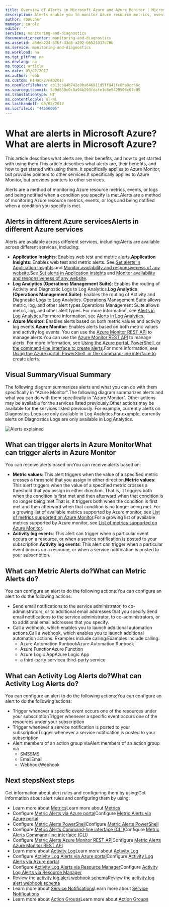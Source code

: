 ```yaml
---
title: Overview of Alerts in Microsoft Azure and Azure Monitor | Microsoft Docs
description: Alerts enable you to monitor Azure resource metrics, events, or logs and be notified when a condition you specify is met.
author: rboucher
manager: carolz
editor: ''
services: monitoring-and-diagnostics
documentationcenter: monitoring-and-diagnostics
ms.assetid: a6dea224-57bf-43d8-a292-06523037d70b
ms.service: monitoring-and-diagnostics
ms.workload: na
ms.tgt_pltfrm: na
ms.devlang: na
ms.topic: article
ms.date: 03/02/2017
ms.author: robb
ms.custom: H1Hack27Feb2017
ms.openlocfilehash: cb13cb84b742e9ba646811d5ff041fc8ba8cc60c
ms.sourcegitcommit: 5b9d839c0c0a94b293fdafe1d6e5429506c07e05
ms.translationtype: HT
ms.contentlocale: nl-NL
ms.lasthandoff: 08/02/2018
ms.locfileid: "44556005"
---
```

# <a name="what-are-alerts-in-microsoft-azure"></a><span data-ttu-id="72bee-103">What are alerts in Microsoft Azure?</span><span class="sxs-lookup"><span data-stu-id="72bee-103">What are alerts in Microsoft Azure?</span></span>
<span data-ttu-id="72bee-104">This article describes what alerts are, their benefits, and how to get started with using them.</span><span class="sxs-lookup"><span data-stu-id="72bee-104">This article describes what alerts are, their benefits, and how to get started with using them.</span></span> <span data-ttu-id="72bee-105">It specifically applies to Azure Monitor, but provides pointers to other services.</span><span class="sxs-lookup"><span data-stu-id="72bee-105">It specifically applies to Azure Monitor, but provides pointers to other services.</span></span>  

<span data-ttu-id="72bee-106">Alerts are a method of monitoring Azure resource metrics, events, or logs and being notified when a condition you specify is met.</span><span class="sxs-lookup"><span data-stu-id="72bee-106">Alerts are a method of monitoring Azure resource metrics, events, or logs and being notified when a condition you specify is met.</span></span>  

## <a name="alerts-in-different-azure-services"></a><span data-ttu-id="72bee-107">Alerts in different Azure services</span><span class="sxs-lookup"><span data-stu-id="72bee-107">Alerts in different Azure services</span></span>
<span data-ttu-id="72bee-108">Alerts are available across different services, including:</span><span class="sxs-lookup"><span data-stu-id="72bee-108">Alerts are available across different services, including:</span></span>

* <span data-ttu-id="72bee-109">**Application Insights**: Enables web test and metric alerts.</span><span class="sxs-lookup"><span data-stu-id="72bee-109">**Application Insights**: Enables web test and metric alerts.</span></span> <span data-ttu-id="72bee-110">See [Set alerts in Application Insights](../application-insights/app-insights-alerts.md) and [Monitor availability and responsiveness of any website](../application-insights/app-insights-monitor-web-app-availability.md).</span><span class="sxs-lookup"><span data-stu-id="72bee-110">See [Set alerts in Application Insights](../application-insights/app-insights-alerts.md) and [Monitor availability and responsiveness of any website](../application-insights/app-insights-monitor-web-app-availability.md).</span></span>
* <span data-ttu-id="72bee-111">**Log Analytics (Operations Management Suite)**: Enables the routing of Activity and Diagnostic Logs to Log Analytics.</span><span class="sxs-lookup"><span data-stu-id="72bee-111">**Log Analytics (Operations Management Suite)**: Enables the routing of Activity and Diagnostic Logs to Log Analytics.</span></span> <span data-ttu-id="72bee-112">Operations Management Suite allows metric, log, and other alert types.</span><span class="sxs-lookup"><span data-stu-id="72bee-112">Operations Management Suite allows metric, log, and other alert types.</span></span> <span data-ttu-id="72bee-113">For more information, see [Alerts in Log Analytics](../log-analytics/log-analytics-alerts.md).</span><span class="sxs-lookup"><span data-stu-id="72bee-113">For more information, see [Alerts in Log Analytics](../log-analytics/log-analytics-alerts.md).</span></span>  
* <span data-ttu-id="72bee-114">**Azure Monitor**: Enables alerts based on both metric values and activity log events.</span><span class="sxs-lookup"><span data-stu-id="72bee-114">**Azure Monitor**: Enables alerts based on both metric values and activity log events.</span></span> <span data-ttu-id="72bee-115">You can use the [Azure Monitor REST API](https://msdn.microsoft.com/library/dn931943.aspx) to manage alerts.</span><span class="sxs-lookup"><span data-stu-id="72bee-115">You can use the [Azure Monitor REST API](https://msdn.microsoft.com/library/dn931943.aspx) to manage alerts.</span></span>  <span data-ttu-id="72bee-116">For more information, see [Using the Azure portal, PowerShell, or the command-line interface to create alerts](insights-alerts-portal.md).</span><span class="sxs-lookup"><span data-stu-id="72bee-116">For more information, see [Using the Azure portal, PowerShell, or the command-line interface to create alerts](insights-alerts-portal.md).</span></span>

## <a name="visual-summary"></a><span data-ttu-id="72bee-117">Visual Summary</span><span class="sxs-lookup"><span data-stu-id="72bee-117">Visual Summary</span></span>
<span data-ttu-id="72bee-118">The following diagram summarizes alerts and what you can do with them specifically in "Azure Monitor".</span><span class="sxs-lookup"><span data-stu-id="72bee-118">The following diagram summarizes alerts and what you can do with them specifically in "Azure Monitor".</span></span> <span data-ttu-id="72bee-119">Other actions may be available for the services listed previously.</span><span class="sxs-lookup"><span data-stu-id="72bee-119">Other actions may be available for the services listed previously.</span></span> <span data-ttu-id="72bee-120">For example, currently alerts on Diagnostics Logs are only available in Log Analytics.</span><span class="sxs-lookup"><span data-stu-id="72bee-120">For example, currently alerts on Diagnostics Logs are only available in Log Analytics.</span></span>

![Alerts explained](https://docstestmedia1.blob.core.windows.net/azure-media/articles/monitoring-and-diagnostics/media/monitoring-overview-alerts/Alerts_Overview_Resource_v4.png)

## <a name="what-can-trigger-alerts-in-azure-monitor"></a><span data-ttu-id="72bee-122">What can trigger alerts in Azure Monitor</span><span class="sxs-lookup"><span data-stu-id="72bee-122">What can trigger alerts in Azure Monitor</span></span>

<span data-ttu-id="72bee-123">You can receive alerts based on:</span><span class="sxs-lookup"><span data-stu-id="72bee-123">You can receive alerts based on:</span></span>

* <span data-ttu-id="72bee-124">**Metric values**: This alert triggers when the value of a specified metric crosses a threshold that you assign in either direction.</span><span class="sxs-lookup"><span data-stu-id="72bee-124">**Metric values**: This alert triggers when the value of a specified metric crosses a threshold that you assign in either direction.</span></span> <span data-ttu-id="72bee-125">That is, it triggers both when the condition is first met and then afterward when that condition is no longer being met.</span><span class="sxs-lookup"><span data-stu-id="72bee-125">That is, it triggers both when the condition is first met and then afterward when that condition is no longer being met.</span></span> <span data-ttu-id="72bee-126">For a growing list of available metrics supported by Azure monitor, see [List of metrics supported on Azure Monitor](monitoring-supported-metrics.md).</span><span class="sxs-lookup"><span data-stu-id="72bee-126">For a growing list of available metrics supported by Azure monitor, see [List of metrics supported on Azure Monitor](monitoring-supported-metrics.md).</span></span>
* <span data-ttu-id="72bee-127">**Activity log events**: This alert can trigger when a particular event occurs on a resource, or when a service notification is posted to your subscription.</span><span class="sxs-lookup"><span data-stu-id="72bee-127">**Activity log events**: This alert can trigger when a particular event occurs on a resource, or when a service notification is posted to your subscription.</span></span>

## <a name="what-can-metric-alerts-do"></a><span data-ttu-id="72bee-128">What can Metric Alerts do?</span><span class="sxs-lookup"><span data-stu-id="72bee-128">What can Metric Alerts do?</span></span>
<span data-ttu-id="72bee-129">You can configure an alert to do the following actions:</span><span class="sxs-lookup"><span data-stu-id="72bee-129">You can configure an alert to do the following actions:</span></span>

* <span data-ttu-id="72bee-130">Send email notifications to the service administrator, to co-administrators, or to additional email addresses that you specify.</span><span class="sxs-lookup"><span data-stu-id="72bee-130">Send email notifications to the service administrator, to co-administrators, or to additional email addresses that you specify.</span></span>
* <span data-ttu-id="72bee-131">Call a webhook, which enables you to launch additional automation actions.</span><span class="sxs-lookup"><span data-stu-id="72bee-131">Call a webhook, which enables you to launch additional automation actions.</span></span> <span data-ttu-id="72bee-132">Examples include calling:</span><span class="sxs-lookup"><span data-stu-id="72bee-132">Examples include calling:</span></span>
    - <span data-ttu-id="72bee-133">Azure Automation Runbook</span><span class="sxs-lookup"><span data-stu-id="72bee-133">Azure Automation Runbook</span></span>
    - <span data-ttu-id="72bee-134">Azure Function</span><span class="sxs-lookup"><span data-stu-id="72bee-134">Azure Function</span></span>
    - <span data-ttu-id="72bee-135">Azure Logic App</span><span class="sxs-lookup"><span data-stu-id="72bee-135">Azure Logic App</span></span>
    - <span data-ttu-id="72bee-136">a third-party service</span><span class="sxs-lookup"><span data-stu-id="72bee-136">a third-party service</span></span>

## <a name="what-can-activity-log-alerts-do"></a><span data-ttu-id="72bee-137">What can Activity Log Alerts do?</span><span class="sxs-lookup"><span data-stu-id="72bee-137">What can Activity Log Alerts do?</span></span>
<span data-ttu-id="72bee-138">You can configure an alert to do the following actions:</span><span class="sxs-lookup"><span data-stu-id="72bee-138">You can configure an alert to do the following actions:</span></span>
* <span data-ttu-id="72bee-139">Trigger whenever a specific event occurs one of the resources under your subscription</span><span class="sxs-lookup"><span data-stu-id="72bee-139">Trigger whenever a specific event occurs one of the resources under your subscription</span></span>
* <span data-ttu-id="72bee-140">Trigger whenever a service notification is posted to your subscription</span><span class="sxs-lookup"><span data-stu-id="72bee-140">Trigger whenever a service notification is posted to your subscription</span></span>
* <span data-ttu-id="72bee-141">Alert members of an action group via</span><span class="sxs-lookup"><span data-stu-id="72bee-141">Alert members of an action group via</span></span>
    * <span data-ttu-id="72bee-142">SMS</span><span class="sxs-lookup"><span data-stu-id="72bee-142">SMS</span></span>
    * <span data-ttu-id="72bee-143">Email</span><span class="sxs-lookup"><span data-stu-id="72bee-143">Email</span></span>
    * <span data-ttu-id="72bee-144">Webhook</span><span class="sxs-lookup"><span data-stu-id="72bee-144">Webhook</span></span>

## <a name="next-steps"></a><span data-ttu-id="72bee-145">Next steps</span><span class="sxs-lookup"><span data-stu-id="72bee-145">Next steps</span></span>
<span data-ttu-id="72bee-146">Get information about alert rules and configuring them by using:</span><span class="sxs-lookup"><span data-stu-id="72bee-146">Get information about alert rules and configuring them by using:</span></span>

* <span data-ttu-id="72bee-147">Learn more about [Metrics](monitoring-overview-metrics.md)</span><span class="sxs-lookup"><span data-stu-id="72bee-147">Learn more about [Metrics](monitoring-overview-metrics.md)</span></span>
* <span data-ttu-id="72bee-148">Configure [Metric Alerts via Azure portal](insights-alerts-portal.md)</span><span class="sxs-lookup"><span data-stu-id="72bee-148">Configure [Metric Alerts via Azure portal](insights-alerts-portal.md)</span></span>
* <span data-ttu-id="72bee-149">Configure [Metric Alerts PowerShell](insights-alerts-powershell.md)</span><span class="sxs-lookup"><span data-stu-id="72bee-149">Configure [Metric Alerts PowerShell](insights-alerts-powershell.md)</span></span>
* <span data-ttu-id="72bee-150">Configure [Metric Alerts Command-line interface (CLI)](insights-alerts-command-line-interface.md)</span><span class="sxs-lookup"><span data-stu-id="72bee-150">Configure [Metric Alerts Command-line interface (CLI)](insights-alerts-command-line-interface.md)</span></span>
* <span data-ttu-id="72bee-151">Configure [Metric Alerts Azure Monitor REST API](https://msdn.microsoft.com/library/azure/dn931945.aspx)</span><span class="sxs-lookup"><span data-stu-id="72bee-151">Configure [Metric Alerts Azure Monitor REST API](https://msdn.microsoft.com/library/azure/dn931945.aspx)</span></span>
* <span data-ttu-id="72bee-152">Learn more about [Activity Log](monitoring-overview-activity-logs.md)</span><span class="sxs-lookup"><span data-stu-id="72bee-152">Learn more about [Activity Log](monitoring-overview-activity-logs.md)</span></span>
* <span data-ttu-id="72bee-153">Configure [Activity Log Alerts via Azure portal](monitoring-activity-log-alerts.md)</span><span class="sxs-lookup"><span data-stu-id="72bee-153">Configure [Activity Log Alerts via Azure portal](monitoring-activity-log-alerts.md)</span></span>
* <span data-ttu-id="72bee-154">Configure [Activity Log Alerts via Resource Manager](monitoring-create-activity-log-alerts-with-resource-manager-template.md)</span><span class="sxs-lookup"><span data-stu-id="72bee-154">Configure [Activity Log Alerts via Resource Manager](monitoring-create-activity-log-alerts-with-resource-manager-template.md)</span></span>
* <span data-ttu-id="72bee-155">Review the [activity log alert webhook schema](monitoring-activity-log-alerts-webhook.md)</span><span class="sxs-lookup"><span data-stu-id="72bee-155">Review the [activity log alert webhook schema](monitoring-activity-log-alerts-webhook.md)</span></span>
* <span data-ttu-id="72bee-156">Learn more about [Service Notifications](monitoring-service-notifications.md)</span><span class="sxs-lookup"><span data-stu-id="72bee-156">Learn more about [Service Notifications](monitoring-service-notifications.md)</span></span>
* <span data-ttu-id="72bee-157">Learn more about [Action Groups](monitoring-action-groups.md)</span><span class="sxs-lookup"><span data-stu-id="72bee-157">Learn more about [Action Groups](monitoring-action-groups.md)</span></span>


